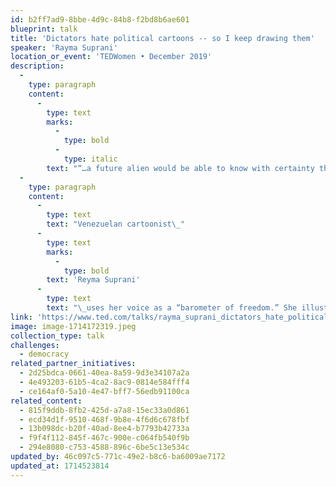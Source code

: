```yaml
---
id: b2ff7ad9-8bbe-4d9c-84b8-f2bd8b6ae601
blueprint: talk
title: 'Dictators hate political cartoons -- so I keep drawing them'
speaker: 'Rayma Suprani'
location_or_event: 'TEDWomen • December 2019'
description:
  -
    type: paragraph
    content:
      -
        type: text
        marks:
          -
            type: bold
          -
            type: italic
        text: "“…a future alien would be able to know with certainty that we once had a civilized world with free\_thinking.”"
  -
    type: paragraph
    content:
      -
        type: text
        text: "Venezuelan cartoonist\_"
      -
        type: text
        marks:
          -
            type: bold
        text: 'Reyma Suprani'
      -
        type: text
        text: "\_uses her voice as a “barometer of freedom.” She illustrates truth to power, ignoring personal consequence, determined to defend freedom and democracy from the onslaught of\_dictators.\_"
link: 'https://www.ted.com/talks/rayma_suprani_dictators_hate_political_cartoons_so_i_keep_drawing_them'
image: image-1714172319.jpeg
collection_type: talk
challenges:
  - democracy
related_partner_initiatives:
  - 2d25bdca-0661-40ea-8a59-9d3e34107a2a
  - 4e493203-61b5-4ca2-8ac9-0814e584fff4
  - ce164af0-5a10-4e47-bff7-56edb91100ca
related_content:
  - 815f9ddb-8fb2-425d-a7a8-15ec33a0d861
  - ecd34d1f-9510-468f-9b8e-4f6d6c678fbf
  - 13b098dc-b20f-40ad-8ee4-b7793b42733a
  - f9f4f112-845f-467c-900e-c064fb540f9b
  - 294e8080-c753-4588-896c-6be5c13e534c
updated_by: 46c097c5-771c-49e2-b8c6-ba6009ae7172
updated_at: 1714523814
---
```

